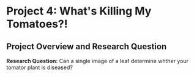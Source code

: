 <h1>Project 4: What's Killing My Tomatoes?!</h1>
<h2>Project Overview and Research Question</h2>
 <p><strong>Research Question:</strong> Can a single image of a leaf determine whther your tomator plant is diseased?</p>
